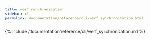 ```yaml
---
title: werf synchronization
sidebar: cli
permalink: documentation/reference/cli/werf_synchronization.html
---
```


{% include /documentation/reference/cli/werf_synchronization.md %}
